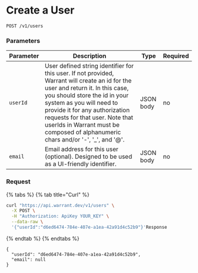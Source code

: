 # Create a User

```
POST /v1/users
```

### Parameters <a href="#parameters" id="parameters"></a>

| Parameter | Description                                                                                                                                                                                                                                                                                                                                           | Type      | Required |
| --------- | ----------------------------------------------------------------------------------------------------------------------------------------------------------------------------------------------------------------------------------------------------------------------------------------------------------------------------------------------------- | --------- | -------- |
| `userId`  | User defined string identifier for this user. If not provided, Warrant will create an id for the user and return it. In this case, you should store the id in your system as you will need to provide it for any authorization requests for that user. Note that userIds in Warrant must be composed of alphanumeric chars and/or '-', '\_', and '@'. | JSON body | no       |
| `email`   | Email address for this user (optional). Designed to be used as a UI-friendly identifier.                                                                                                                                                                                                                                                              | JSON body | no       |

### Request <a href="#request" id="request"></a>

{% tabs %}
{% tab title="Curl" %}
```sh
curl "https://api.warrant.dev/v1/users" \
  -X POST \
  -H "Authorization: ApiKey YOUR_KEY" \
  --data-raw \
  '{"userId":"d6ed6474-784e-407e-a1ea-42a91d4c52b9"}'Response
```
{% endtab %}
{% endtabs %}

```
{
  "userId": "d6ed6474-784e-407e-a1ea-42a91d4c52b9",
  "email": null
}
```
